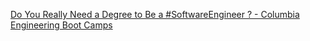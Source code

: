 [Do You Really Need a Degree to Be a #SoftwareEngineer ? - Columbia Engineering Boot Camps](https://qi.tc/qi/114871)